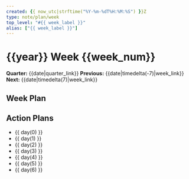 ```yaml
---
created: {{ now_utc|strftime("%Y-%m-%dT%H:%M:%S") }}Z
type: note/plan/week
top_level: "#{{ week_label }}"
alias: ["{{ week_label }}"]
---
```

# {{year}} Week {{week_num}}
**Quarter:** {{date|quarter_link}}
**Previous:** {{date|timedelta(-7)|week_link}}
**Next:** {{date|timedelta(7)|week_link}}

## Week Plan

## Action Plans
- {{ day(0) }}
- {{ day(1) }}
- {{ day(2) }}
- {{ day(3) }}
- {{ day(4) }}
- {{ day(5) }}
- {{ day(6) }}
